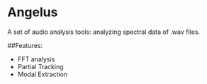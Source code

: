 # Angelus

A set of audio analysis tools: analyzing spectral data of .wav files. 

##Features:

* FFT analysis 
* Partial Tracking 
* Modal Extraction
